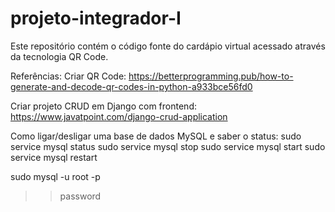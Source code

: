 # projeto-integrador-I
Este repositório contém o código fonte do cardápio virtual acessado através da tecnologia QR Code.


Referências:
Criar QR Code:
https://betterprogramming.pub/how-to-generate-and-decode-qr-codes-in-python-a933bce56fd0

Criar projeto CRUD em Django com frontend:
https://www.javatpoint.com/django-crud-application

Como ligar/desligar uma base de dados MySQL e saber o status:
sudo service mysql status
sudo service mysql stop
sudo service mysql start
sudo service mysql restart

sudo mysql -u root -p
>>password

